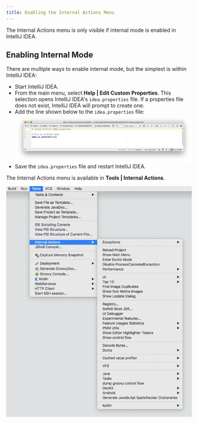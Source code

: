 ```yaml
---
title: Enabling the Internal Actions Menu
---
```


The Internal Actions menu is only visible if internal mode is enabled in IntelliJ IDEA.

## Enabling Internal Mode
There are multiple ways to enable internal mode, but the simplest is within IntelliJ IDEA:
* Start IntelliJ IDEA.
* From the main menu, select **Help | Edit Custom Properties**.
This selection opens IntelliJ IDEA's `idea.properties` file.
If a properties file does not exist, IntelliJ IDEA will prompt to create one.
* Add the line shown below to the `idea.properties` file:
![Enable Internal Mode](img/internal_mode_enable.png) 
* Save the `idea.properties` file and restart IntelliJ IDEA.

The Internal Actions menu is available in **Tools \| Internal Actions**.

![Internal Actions](img/internal_action_menu.png)


